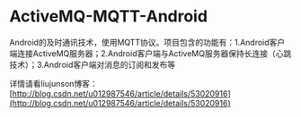 # ActiveMQ-MQTT-Android
Android的及时通讯技术，使用MQTT协议。项目包含的功能有：1.Android客户端连接ActiveMQ服务器；2.Android客户端与ActiveMQ服务器保持长连接（心跳技术）；3.Android客户端对消息的订阅和发布等


详情请看liujunson博客：[http://blog.csdn.net/u012987546/article/details/53020916](http://blog.csdn.net/u012987546/article/details/53020916)
